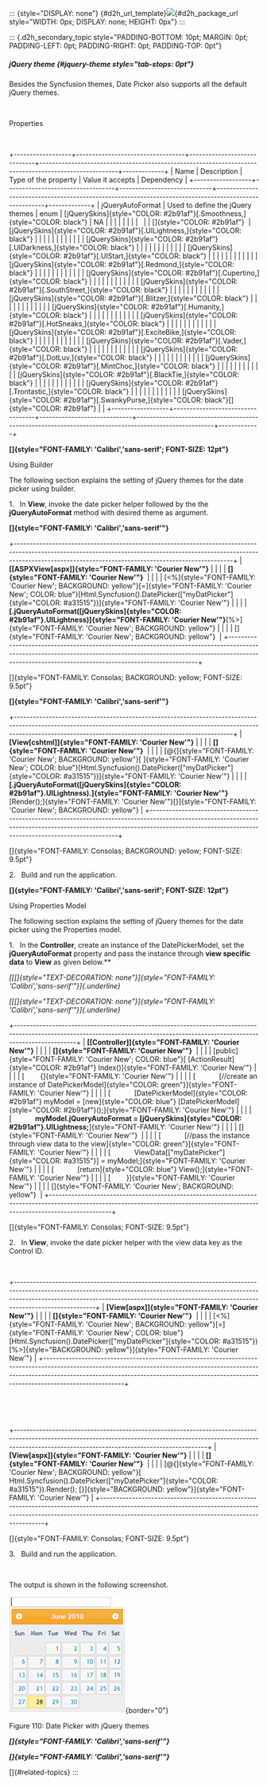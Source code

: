 ::: {style="DISPLAY: none"}
[](ms-xhelp:///?Id=d2h_url_template){#d2h_url_template}![](!package_url!){#d2h_package_url style="WIDTH: 0px; DISPLAY: none; HEIGHT: 0px"}
:::

::: {.d2h_secondary_topic style="PADDING-BOTTOM: 10pt; MARGIN: 0pt; PADDING-LEFT: 0pt; PADDING-RIGHT: 0pt; PADDING-TOP: 0pt"}
##### jQuery theme {#jquery-theme style="tab-stops: 0pt"}

Besides the Syncfusion themes, Date Picker also supports all the default jQuery themes.

 

Properties

 

+------------------+----------------------------------+-----------------------------+------------------------------------------------------------------------------------------------------+-------------+
| Name             | Description                      | Type of the property        | Value it accepts                                                                                     | Dependency  |
+------------------+----------------------------------+-----------------------------+------------------------------------------------------------------------------------------------------+-------------+
| jQueryAutoFormat | Used to define the jQuery themes | enum                        | [jQuerySkins]{style="COLOR: #2b91af"}[.Smoothness,]{style="COLOR: black"}                            | NA          |
|                  |                                  |                             |                                                                                                      |             |
|                  |                                  | []{style="COLOR: #2b91af"}  | [jQuerySkins]{style="COLOR: #2b91af"}[.UILightness,]{style="COLOR: black"}                           |             |
|                  |                                  |                             |                                                                                                      |             |
|                  |                                  |                             | [jQuerySkins]{style="COLOR: #2b91af"}[.UIDarkness,]{style="COLOR: black"}                            |             |
|                  |                                  |                             |                                                                                                      |             |
|                  |                                  |                             | [jQuerySkins]{style="COLOR: #2b91af"}[.UIStart,]{style="COLOR: black"}                               |             |
|                  |                                  |                             |                                                                                                      |             |
|                  |                                  |                             | [jQuerySkins]{style="COLOR: #2b91af"}[.Redmond,]{style="COLOR: black"}                               |             |
|                  |                                  |                             |                                                                                                      |             |
|                  |                                  |                             | [jQuerySkins]{style="COLOR: #2b91af"}[.Cupertino,]{style="COLOR: black"}                             |             |
|                  |                                  |                             |                                                                                                      |             |
|                  |                                  |                             | [jQuerySkins]{style="COLOR: #2b91af"}[.SouthStreet,]{style="COLOR: black"}                           |             |
|                  |                                  |                             |                                                                                                      |             |
|                  |                                  |                             | [jQuerySkins]{style="COLOR: #2b91af"}[.Blitzer,]{style="COLOR: black"}                               |             |
|                  |                                  |                             |                                                                                                      |             |
|                  |                                  |                             | [jQuerySkins]{style="COLOR: #2b91af"}[.Humanity,]{style="COLOR: black"}                              |             |
|                  |                                  |                             |                                                                                                      |             |
|                  |                                  |                             | [jQuerySkins]{style="COLOR: #2b91af"}[.HotSneaks,]{style="COLOR: black"}                             |             |
|                  |                                  |                             |                                                                                                      |             |
|                  |                                  |                             | [jQuerySkins]{style="COLOR: #2b91af"}[.ExciteBike,]{style="COLOR: black"}                            |             |
|                  |                                  |                             |                                                                                                      |             |
|                  |                                  |                             | [jQuerySkins]{style="COLOR: #2b91af"}[.Vader,]{style="COLOR: black"}                                 |             |
|                  |                                  |                             |                                                                                                      |             |
|                  |                                  |                             | [jQuerySkins]{style="COLOR: #2b91af"}[.DotLuv,]{style="COLOR: black"}                                |             |
|                  |                                  |                             |                                                                                                      |             |
|                  |                                  |                             | [jQuerySkins]{style="COLOR: #2b91af"}[.MintChoc,]{style="COLOR: black"}                              |             |
|                  |                                  |                             |                                                                                                      |             |
|                  |                                  |                             | [jQuerySkins]{style="COLOR: #2b91af"}[.BlackTie,]{style="COLOR: black"}                              |             |
|                  |                                  |                             |                                                                                                      |             |
|                  |                                  |                             | [jQuerySkins]{style="COLOR: #2b91af"}[.Trontastic,]{style="COLOR: black"}                            |             |
|                  |                                  |                             |                                                                                                      |             |
|                  |                                  |                             | [jQuerySkins]{style="COLOR: #2b91af"}[.SwankyPurse,]{style="COLOR: black"}[]{style="COLOR: #2b91af"} |             |
+------------------+----------------------------------+-----------------------------+------------------------------------------------------------------------------------------------------+-------------+

**[]{style="FONT-FAMILY: 'Calibri','sans-serif'; FONT-SIZE: 12pt"}** 

Using Builder

The following section explains the setting of jQuery themes for the date picker using builder.

1.   In **View**, invoke the date picker helper followed by the the **jQueryAutoFormat** method with desired theme as argument.

**[]{style="FONT-FAMILY: 'Calibri','sans-serif'"}** 

+--------------------------------------------------------------------------------------------------------------------------------------------------------------------------------------------------------------------------------+
| **[\[ASPXView\[aspx\]]{style="FONT-FAMILY: 'Courier New'"}**                                                                                                                                                                   |
|                                                                                                                                                                                                                                |
| **[]{style="FONT-FAMILY: 'Courier New'"}**                                                                                                                                                                                     |
|                                                                                                                                                                                                                                |
| [\<%]{style="FONT-FAMILY: 'Courier New'; BACKGROUND: yellow"}[=]{style="FONT-FAMILY: 'Courier New'; COLOR: blue"}[Html.Syncfusion().DatePicker([\"myDatPicker\"]{style="COLOR: #a31515"})]{style="FONT-FAMILY: 'Courier New'"} |
|                                                                                                                                                                                                                                |
| **[.jQueryAutoFormat([jQuerySkins]{style="COLOR: #2b91af"}.UILightness)]{style="FONT-FAMILY: 'Courier New'"}**[%\>]{style="FONT-FAMILY: 'Courier New'; BACKGROUND: yellow"}                                                    |
|                                                                                                                                                                                                                                |
| []{style="FONT-FAMILY: 'Courier New'; BACKGROUND: yellow"}                                                                                                                                                                     |
+--------------------------------------------------------------------------------------------------------------------------------------------------------------------------------------------------------------------------------+

[]{style="FONT-FAMILY: Consolas; BACKGROUND: yellow; FONT-SIZE: 9.5pt"} 

**[]{style="FONT-FAMILY: 'Calibri','sans-serif'"}** 

+--------------------------------------------------------------------------------------------------------------------------------------------------------------------------------------------------------------------------------+
| **[View\[cshtml\]]{style="FONT-FAMILY: 'Courier New'"}**                                                                                                                                                                       |
|                                                                                                                                                                                                                                |
| **[]{style="FONT-FAMILY: 'Courier New'"}**                                                                                                                                                                                     |
|                                                                                                                                                                                                                                |
| [\@{]{style="FONT-FAMILY: 'Courier New'; BACKGROUND: yellow"}[ ]{style="FONT-FAMILY: 'Courier New'; COLOR: blue"}[Html.Syncfusion().DatePicker([\"myDatPicker\"]{style="COLOR: #a31515"})]{style="FONT-FAMILY: 'Courier New'"} |
|                                                                                                                                                                                                                                |
| **[.jQueryAutoFormat([jQuerySkins]{style="COLOR: #2b91af"}.UILightness).]{style="FONT-FAMILY: 'Courier New'"}**[Render();]{style="FONT-FAMILY: 'Courier New'"}[}]{style="FONT-FAMILY: 'Courier New'; BACKGROUND: yellow"}      |
+--------------------------------------------------------------------------------------------------------------------------------------------------------------------------------------------------------------------------------+

[]{style="FONT-FAMILY: Consolas; BACKGROUND: yellow; FONT-SIZE: 9.5pt"} 

2.   Build and run the application.

**[]{style="FONT-FAMILY: 'Calibri','sans-serif'; FONT-SIZE: 12pt"}** 

Using Properties Model

The following section explains the setting of jQuery themes for the date picker using the Properties model.

1.   In the **Controller**, create an instance of the DatePickerModel, set the **jQueryAutoFormat** property and pass the instance through **view specific data** to **View** as given below.**

*[[[]{style="TEXT-DECORATION: none"}]{style="FONT-FAMILY: 'Calibri','sans-serif'"}]{.underline}* 

*[[[]{style="TEXT-DECORATION: none"}]{style="FONT-FAMILY: 'Calibri','sans-serif'"}]{.underline}* 

+-------------------------------------------------------------------------------------------------------------------------------------------------------------------------------+
| **[\[Controller\]]{style="FONT-FAMILY: 'Courier New'"}**                                                                                                                      |
|                                                                                                                                                                               |
| **[]{style="FONT-FAMILY: 'Courier New'"}**                                                                                                                                    |
|                                                                                                                                                                               |
| [public]{style="FONT-FAMILY: 'Courier New'; COLOR: blue"}[ [ActionResult]{style="COLOR: #2b91af"} Index()]{style="FONT-FAMILY: 'Courier New'"}                                |
|                                                                                                                                                                               |
| [        {]{style="FONT-FAMILY: 'Courier New'"}                                                                                                                               |
|                                                                                                                                                                               |
| [            [//create an instance of DatePickerModel]{style="COLOR: green"}]{style="FONT-FAMILY: 'Courier New'"}                                                             |
|                                                                                                                                                                               |
| [            [DatePickerModel]{style="COLOR: #2b91af"} myModel = [new]{style="COLOR: blue"} [DatePickerModel]{style="COLOR: #2b91af"}();]{style="FONT-FAMILY: 'Courier New'"} |
|                                                                                                                                                                               |
| [            **myModel.jQueryAutoFormat = [jQuerySkins]{style="COLOR: #2b91af"}.UILightness;**]{style="FONT-FAMILY: 'Courier New'"}                                           |
|                                                                                                                                                                               |
| []{style="FONT-FAMILY: 'Courier New'"}                                                                                                                                        |
|                                                                                                                                                                               |
| [            [//pass the instance through view data to the view]{style="COLOR: green"}]{style="FONT-FAMILY: 'Courier New'"}                                                   |
|                                                                                                                                                                               |
| [            ViewData\[[\"myDatePicker\"]{style="COLOR: #a31515"}\] = myModel;]{style="FONT-FAMILY: 'Courier New'"}                                                           |
|                                                                                                                                                                               |
| [            [return]{style="COLOR: blue"} View();]{style="FONT-FAMILY: 'Courier New'"}                                                                                       |
|                                                                                                                                                                               |
| [        }]{style="FONT-FAMILY: 'Courier New'"}                                                                                                                               |
|                                                                                                                                                                               |
| []{style="FONT-FAMILY: 'Courier New'; BACKGROUND: yellow"}                                                                                                                    |
+-------------------------------------------------------------------------------------------------------------------------------------------------------------------------------+

[]{style="FONT-FAMILY: Consolas; FONT-SIZE: 9.5pt"} 

2.   In **View**, invoke the date picker helper with the view data key as the Control ID.

 

+-------------------------------------------------------------------------------------------------------------------------------------------------------------------------------------------------------------------------------------------------------------------+
| **[View\[aspx\]]{style="FONT-FAMILY: 'Courier New'"}**                                                                                                                                                                                                            |
|                                                                                                                                                                                                                                                                   |
| **[]{style="FONT-FAMILY: 'Courier New'"}**                                                                                                                                                                                                                        |
|                                                                                                                                                                                                                                                                   |
| [\<%]{style="FONT-FAMILY: 'Courier New'; BACKGROUND: yellow"}[=]{style="FONT-FAMILY: 'Courier New'; COLOR: blue"}[Html.Syncfusion().DatePicker([\"myDatePicker\"]{style="COLOR: #a31515"}) [%\>]{style="BACKGROUND: yellow"}]{style="FONT-FAMILY: 'Courier New'"} |
+-------------------------------------------------------------------------------------------------------------------------------------------------------------------------------------------------------------------------------------------------------------------+

 

 

+------------------------------------------------------------------------------------------------------------------------------------------------------------------------------------------------------------------------+
| **[View\[aspx\]]{style="FONT-FAMILY: 'Courier New'"}**                                                                                                                                                                 |
|                                                                                                                                                                                                                        |
| **[]{style="FONT-FAMILY: 'Courier New'"}**                                                                                                                                                                             |
|                                                                                                                                                                                                                        |
| [\@{]{style="FONT-FAMILY: 'Courier New'; BACKGROUND: yellow"}[ Html.Syncfusion().DatePicker([\"myDatePicker\"]{style="COLOR: #a31515"}).Render(); [}]{style="BACKGROUND: yellow"}]{style="FONT-FAMILY: 'Courier New'"} |
+------------------------------------------------------------------------------------------------------------------------------------------------------------------------------------------------------------------------+

[]{style="FONT-FAMILY: Consolas; FONT-SIZE: 9.5pt"} 

3.   Build and run the application.

 

The output is shown in the following screenshot.

![Description: C:\\Work Place\\Work Trunk\\features\\SF4718\\DatePicker\\ConceptsFeatures\\jQuerytheme.png](ImagesExt/image56_122.png){border="0"}

Figure 110: Date Picker with jQuery themes

***[]{style="FONT-FAMILY: 'Calibri','sans-serif'"}*** 

***[]{style="FONT-FAMILY: 'Calibri','sans-serif'"}*** 

[]{#related-topics}
:::
